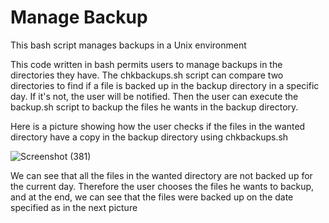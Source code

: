 # Manage Backup
This bash script manages backups in a Unix environment

This code written in bash permits users to manage backups in the directories they have. The chkbackups.sh script can compare two directories to find if a file is backed up in the backup directory in a specific day. If it's not, the user will be notified. Then the user can execute the backup.sh script to backup the files he wants in the backup directory.

Here is a picture showing how the user checks if the files in the wanted directory have a copy in the backup directory using chkbackups.sh

![Screenshot (381)](https://user-images.githubusercontent.com/76274266/118408561-ca440a00-b68e-11eb-98ce-41e051020198.png)

We can see that all the files in the wanted directory are not backed up for the current day. Therefore the user chooses the files he wants to backup, and at the end, we can see that the files were backed up on the date specified as in the next picture 
